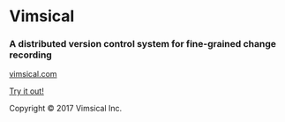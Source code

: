 # Vimsical
### A distributed version control system for fine-grained change recording

[vimsical.com](https://vimsical.com/)

[Try it out!](https://vimsical.com/vims/5969777d-8dae-48a6-8b6c-838928b59382)

Copyright © 2017 Vimsical Inc.
